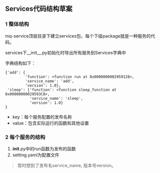 Services代码结构草案
---
### 1 整体结构
mq-service顶层目录下建立services包，每个下级package就是一种服务的代码。

services下__init__.py初始化时导出所有服务到Services字典中

字典结构如下：
```
{'add': {
         'function': <function run at 0x0000000002959128>,
         'service_name': 'add',
         'version': 1.0},
 'sleep': {'function': <function sleep_function at 0x00000000029593C8>,
           'service_name': 'sleep',
           'version': 1.0}
}
```
- key：每个服务配置的发布名称
- value：包含实际运行的函数和其他设置

### 2 每个服务的结构
1. __init__.py中的run函数为发布的函数
2. setting.yaml为配置文件

>暂时想到了发布名service_name, 版本号version。
    
